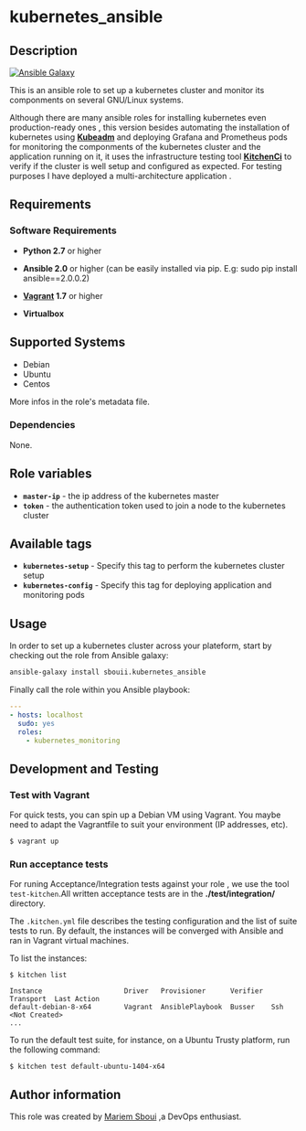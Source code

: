 # kubernetes_ansible

## Description

[![Ansible Galaxy](https://img.shields.io/badge/galaxy-sbouii.kubernetes_monitoring-blue.svg)](https://galaxy.ansible.com/sbouii/kubernetes_monitoring/)

This is an ansible role to set up a kubernetes cluster and monitor its componments on several GNU/Linux systems.

Although there are many ansible roles for installing kubernetes even production-ready ones , this version besides automating the installation of kubernetes using  **[Kubeadm](https://kubernetes.io/docs/setup/independent/create-cluster-kubeadm/)** and deploying Grafana and Prometheus pods for monitoring the componments of the kubernetes cluster and the application running on it,
it uses the infrastructure testing tool **[KitchenCi](http://kitchen.ci/)** to verify if the cluster is well setup and configured as expected.
For testing purposes I have deployed a multi-architecture application .

## Requirements

### Software Requirements

- **Python 2.7** or higher

- **Ansible 2.0** or higher (can be easily installed via pip. E.g: sudo pip install ansible==2.0.0.2)

- **[Vagrant](https://www.vagrantup.com/) 1.7** or higher 

- **Virtualbox**


## Supported Systems

- Debian
- Ubuntu
- Centos

More infos in the role's metadata file.

### Dependencies

None.

## Role variables

- **`master-ip`** - the ip address of the kubernetes master
- **`token`** - the authentication token used to join a node to the kubernetes cluster

## Available tags

- **`kubernetes-setup`** - Specify this tag to perform the kubernetes cluster setup
- **`kubernetes-config`** - Specify this tag for deploying application and monitoring pods 

## Usage

In order to set up a kubernetes cluster across your plateform, start by checking out the role from Ansible galaxy:
```bash
ansible-galaxy install sbouii.kubernetes_ansible
```

Finally call the role within you Ansible playbook:
```yaml
---
- hosts: localhost
  sudo: yes
  roles:
    - kubernetes_monitoring
```

## Development and Testing
### Test with Vagrant
For quick tests, you can spin up a Debian VM using Vagrant. You maybe need to adapt the Vagrantfile to suit your environment (IP addresses, etc).

    $ vagrant up
  
### Run acceptance tests

For runing Acceptance/Integration tests against your role , we use the tool `test-kitchen`.All written acceptance tests are in the **./test/integration/** directory.

The `.kitchen.yml` file describes the testing configuration and the list of suite tests to run. By default, the instances will be converged with Ansible and ran in Vagrant virtual machines.

To list the instances:

    $ kitchen list

    Instance                    Driver   Provisioner      Verifier  Transport  Last Action
    default-debian-8-x64        Vagrant  AnsiblePlaybook  Busser    Ssh        <Not Created>
    ...

To run the default test suite, for instance, on a Ubuntu Trusty platform, run the following command:

    $ kitchen test default-ubuntu-1404-x64

## Author information

This role was created by [Mariem Sboui](https://www.linkedin.com/in/mariem-sboui-76906711b) ,a DevOps enthusiast.
